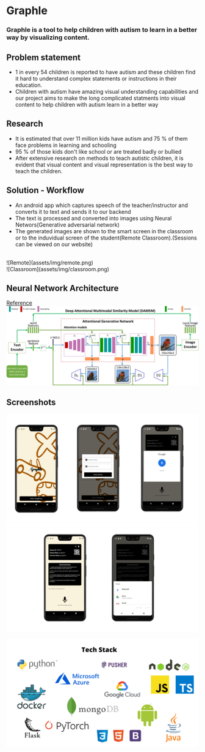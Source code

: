 # Graphle

### Graphle is a tool to help children with autism to learn in a better way by visualizing content.

## Problem statement
 - 1 in every 54 children is reported to have autism and these children find it hard to understand complex statements or instructions in their education.
 - Children with autism have amazing visual understanding capabilities and our project aims to make the long complicated statments into visual content to help children with autism learn in a better way

## Research 
 - It is estimated that over 11 million kids have autism and 75 % of them face problems in learning and schooling
 - 95 % of those kids don't like school or are treated badly or bullied
 - After extensive research on methods to teach autistic children, it is evident that visual content and visual representation is the best way to teach the children.

## Solution - Workflow

  - An android app which captures speech of the teacher/instructor and converts it to text and sends it to our backend
  - The text is processed and converted into images using Neural Networs(Generative adversarial network)
  - The generated images are shown to the smart screen in the classroom or to the induvidual screen of the student(Remote Classroom).(Sessions can be viewed on our website)

<br />
![Remote](assets/img/remote.png)
<br />
![Classroom](assets/img/classroom.png)
<br />

## Neural Network Architecture
[Reference](https://openaccess.thecvf.com/content_cvpr_2018/papers/Xu_AttnGAN_Fine-Grained_Text_CVPR_2018_paper.pdf)
![Architecture](assets/img/GAN.png)

## Screenshots
![Screenshot](assets/screens/1.png)
![Remote](assets/screens/2.png)


![Tech Stack](assets/img/techstack.png)
